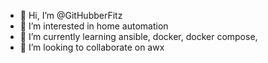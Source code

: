 - 👋 Hi, I’m @GitHubberFitz
- 👀 I’m interested in home automation
- 🌱 I’m currently learning ansible, docker, docker compose,
- 💞️ I’m looking to collaborate on awx

<!---
GitHubberFitz/GitHubberFitz is a ✨ special ✨ repository because its `README.md` (this file) appears on your GitHub profile.
You can click the Preview link to take a look at your changes.
--->
